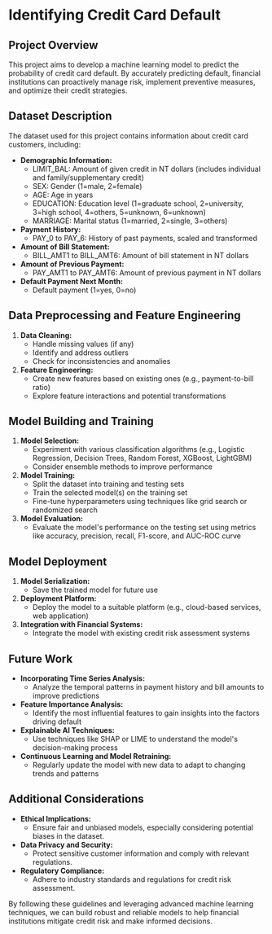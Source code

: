 # Identifying Credit Card Default

## Project Overview

This project aims to develop a machine learning model to predict the probability of credit card default. By accurately predicting default, financial institutions can proactively manage risk, implement preventive measures, and optimize their credit strategies.

## Dataset Description

The dataset used for this project contains information about credit card customers, including:

* **Demographic Information:**
  * LIMIT_BAL: Amount of given credit in NT dollars (includes individual and family/supplementary credit)
  * SEX: Gender (1=male, 2=female)
  * AGE: Age in years
  * EDUCATION: Education level (1=graduate school, 2=university, 3=high school, 4=others, 5=unknown, 6=unknown)
  * MARRIAGE: Marital status (1=married, 2=single, 3=others)
* **Payment History:**
  * PAY_0 to PAY_6: History of past payments, scaled and transformed
* **Amount of Bill Statement:**
  * BILL_AMT1 to BILL_AMT6: Amount of bill statement in NT dollars
* **Amount of Previous Payment:**
  * PAY_AMT1 to PAY_AMT6: Amount of previous payment in NT dollars
* **Default Payment Next Month:**
  * Default payment (1=yes, 0=no)

## Data Preprocessing and Feature Engineering

1. **Data Cleaning:**
   * Handle missing values (if any)
   * Identify and address outliers
   * Check for inconsistencies and anomalies
2. **Feature Engineering:**
   * Create new features based on existing ones (e.g., payment-to-bill ratio)
   * Explore feature interactions and potential transformations

## Model Building and Training

1. **Model Selection:**
   * Experiment with various classification algorithms (e.g., Logistic Regression, Decision Trees, Random Forest, XGBoost, LightGBM)
   * Consider ensemble methods to improve performance
2. **Model Training:**
   * Split the dataset into training and testing sets
   * Train the selected model(s) on the training set
   * Fine-tune hyperparameters using techniques like grid search or randomized search
3. **Model Evaluation:**
   * Evaluate the model's performance on the testing set using metrics like accuracy, precision, recall, F1-score, and AUC-ROC curve

## Model Deployment

1. **Model Serialization:**
   * Save the trained model for future use
2. **Deployment Platform:**
   * Deploy the model to a suitable platform (e.g., cloud-based services, web application)
3. **Integration with Financial Systems:**
   * Integrate the model with existing credit risk assessment systems

## Future Work

* **Incorporating Time Series Analysis:**
  * Analyze the temporal patterns in payment history and bill amounts to improve predictions
* **Feature Importance Analysis:**
  * Identify the most influential features to gain insights into the factors driving default
* **Explainable AI Techniques:**
  * Use techniques like SHAP or LIME to understand the model's decision-making process
* **Continuous Learning and Model Retraining:**
  * Regularly update the model with new data to adapt to changing trends and patterns

## Additional Considerations

* **Ethical Implications:**
  * Ensure fair and unbiased models, especially considering potential biases in the dataset.
* **Data Privacy and Security:**
  * Protect sensitive customer information and comply with relevant regulations.
* **Regulatory Compliance:**
  * Adhere to industry standards and regulations for credit risk assessment.

By following these guidelines and leveraging advanced machine learning techniques, we can build robust and reliable models to help financial institutions mitigate credit risk and make informed decisions.
